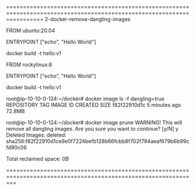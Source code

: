 =======================================================================================================================
2-docker-remove-dangling-images

FROM ubuntu:20.04

ENTRYPOINT ["echo", "Hello World"]


docker build -t hello:v1



FROM rockylinux:8

ENTRYPOINT ["echo", "Hello World"]


docker build -t hello:v1



root@ip-10-10-0-124:~/docker# docker image ls -f dangling=true
REPOSITORY   TAG       IMAGE ID       CREATED         SIZE
<none>       <none>    f82f22910d1c   5 minutes ago   72.8MB


root@ip-10-10-0-124:~/docker# docker image prune
WARNING! This will remove all dangling images.
Are you sure you want to continue? [y/N] y
Deleted Images:
deleted: sha256:f82f22910d1ce9e0f7224befb128b66fcbb8f702f794aeaf679b6b99cfd90c06

Total reclaimed space: 0B


===============================================================================================================
